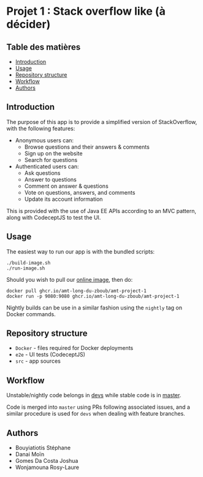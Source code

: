 # Projet 1 : Stack overflow like (à décider)

## Table des matières

- [Introduction](#introduction)
- [Usage](#usage)
- [Repository structure](#repository-structure)
- [Workflow](#workflow)
- [Authors](#authors)

## Introduction

The purpose of this app is to provide a simplified version of StackOverflow, with the following features:

- Anonymous users can:
  - Browse questions and their answers & comments
  - Sign up on the website
  - Search for questions
- Authenticated users can:
  - Ask questions
  - Answer to questions
  - Comment on answer & questions
  - Vote on questions, answers, and comments
  - Update its account information

This is provided with the use of Java EE APIs according to an MVC pattern, along with CodeceptJS to test the UI.

## Usage

The easiest way to run our app is with the bundled scripts:

```
./build-image.sh
./run-image.sh
```

Should you wish to pull our [online image](https://github.com/orgs/AMT-Long-Du-Zboub/packages/container/amt-project-1/84294), then do:

```
docker pull ghcr.io/amt-long-du-zboub/amt-project-1
docker run -p 9080:9080 ghcr.io/amt-long-du-zboub/amt-project-1
```

Nightly builds can be use in a similar fashion using the `nightly` tag on Docker commands.

## Repository structure

- `Docker` - files required for Docker deployments
- `e2e` - UI tests (CodeceptJS)
- `src` - app sources

## Workflow

Unstable/nightly code belongs in [devs](https://github.com/AMT-Long-Du-Zboub/amt-project-1/tree/devs) while stable code is in [master](https://github.com/AMT-Long-Du-Zboub/amt-project-1/tree/master).

Code is merged into `master` using PRs following associated issues, and a similar procedure is used for `devs` when dealing with feature branches.

## Authors

* Bouyiatiotis Stéphane
* Danai Moïn
* Gomes Da Costa Joshua
* Wonjamouna Rosy-Laure
